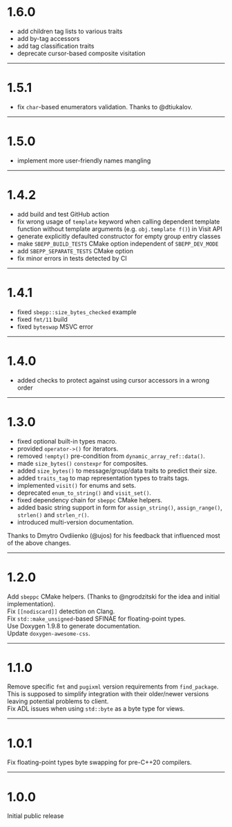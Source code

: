 # 1.6.0

- add children tag lists to various traits
- add by-tag accessors
- add tag classification traits
- deprecate cursor-based composite visitation

---

# 1.5.1

- fix `char`-based enumerators validation. Thanks to @dtiukalov.

---

# 1.5.0

- implement more user-friendly names mangling

---

# 1.4.2

- add build and test GitHub action
- fix wrong usage of `template` keyword when calling dependent template function
without template arguments (e.g. `obj.template f()`) in Visit API
- generate explicitly defaulted constructor for empty group entry classes
- make `SBEPP_BUILD_TESTS` CMake option independent of `SBEPP_DEV_MODE`
- add `SBEPP_SEPARATE_TESTS` CMake option
- fix minor errors in tests detected by CI

---

# 1.4.1

- fixed `sbepp::size_bytes_checked` example
- fixed `fmt/11` build
- fixed `byteswap` MSVC error

---

# 1.4.0

- added checks to protect against using cursor accessors in a wrong order

---

# 1.3.0

- fixed optional built-in types macro.
- provided `operator->()` for iterators.
- removed `!empty()` pre-condition from `dynamic_array_ref::data()`.
- made `size_bytes()` `constexpr` for composites.
- added `size_bytes()` to message/group/data traits to predict their size.
- added `traits_tag` to map representation types to traits tags.
- implemented `visit()` for enums and sets.
- deprecated `enum_to_string()` and `visit_set()`.
- fixed dependency chain for `sbeppc` CMake helpers.
- added basic string support in form for `assign_string()`, `assign_range()`,
    `strlen()` and `strlen_r()`.
- introduced multi-version documentation.

Thanks to Dmytro Ovdiienko (@ujos) for his feedback that influenced most of the
above changes.

---

# 1.2.0

Add `sbeppc` CMake helpers. (Thanks to @ngrodzitski for the idea and initial
implementation).  
Fix `[[nodiscard]]` detection on Clang.  
Fix `std::make_unsigned`-based SFINAE for floating-point types.  
Use Doxygen 1.9.8 to generate documentation.  
Update `doxygen-awesome-css`.

---

# 1.1.0

Remove specific `fmt` and `pugixml` version requirements from `find_package`.
This is supposed to simplify integration with their older/newer versions leaving
potential problems to client.  
Fix ADL issues when using `std::byte` as a byte type for views.

---

# 1.0.1

Fix floating-point types byte swapping for pre-C++20 compilers.

---

# 1.0.0

Initial public release